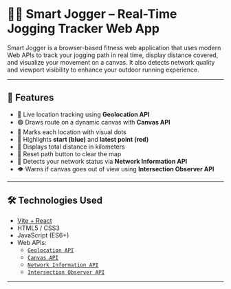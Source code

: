 # 🏃‍♂️ Smart Jogger – Real-Time Jogging Tracker Web App

Smart Jogger is a browser-based fitness web application that uses modern Web APIs to track your jogging path in real time, display distance covered, and visualize your movement on a canvas. It also detects network quality and viewport visibility to enhance your outdoor running experience.

---

## 🌟 Features

- 📍 Live location tracking using **Geolocation API**
- 🟢 Draws route on a dynamic canvas with **Canvas API**
- 🔴 Marks each location with visual dots
- 🎯 Highlights **start (blue)** and **latest point (red)**
- 📏 Displays total distance in kilometers
- 🔁 Reset path button to clear the map
- 📡 Detects your network status via **Network Information API**
- 👁️ Warns if canvas goes out of view using **Intersection Observer API**

---

## 🛠️ Technologies Used

- [Vite + React](https://vitejs.dev/)
- HTML5 / CSS3
- JavaScript (ES6+)
- Web APIs:
  - [`Geolocation API`](https://developer.mozilla.org/en-US/docs/Web/API/Geolocation_API)
  - [`Canvas API`](https://developer.mozilla.org/en-US/docs/Web/API/Canvas_API)
  - [`Network Information API`](https://developer.mozilla.org/en-US/docs/Web/API/Network_Information_API)
  - [`Intersection Observer API`](https://developer.mozilla.org/en-US/docs/Web/API/Intersection_Observer_API)

---



